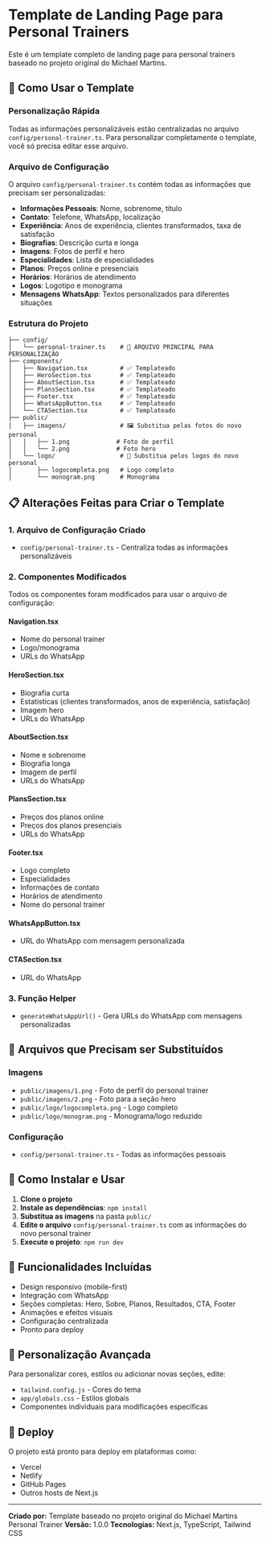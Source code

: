 # Template de Landing Page para Personal Trainers

Este é um template completo de landing page para personal trainers baseado no projeto original do Michael Martins.

## 🚀 Como Usar o Template

### Personalização Rápida

Todas as informações personalizáveis estão centralizadas no arquivo `config/personal-trainer.ts`. Para personalizar completamente o template, você só precisa editar esse arquivo.

### Arquivo de Configuração

O arquivo `config/personal-trainer.ts` contém todas as informações que precisam ser personalizadas:

- **Informações Pessoais**: Nome, sobrenome, título
- **Contato**: Telefone, WhatsApp, localização
- **Experiência**: Anos de experiência, clientes transformados, taxa de satisfação
- **Biografias**: Descrição curta e longa
- **Imagens**: Fotos de perfil e hero
- **Especialidades**: Lista de especialidades
- **Planos**: Preços online e presenciais
- **Horários**: Horários de atendimento
- **Logos**: Logotipo e monograma
- **Mensagens WhatsApp**: Textos personalizados para diferentes situações

### Estrutura do Projeto

```
├── config/
│   └── personal-trainer.ts    # 🔧 ARQUIVO PRINCIPAL PARA PERSONALIZAÇÃO
├── components/
│   ├── Navigation.tsx         # ✅ Templateado
│   ├── HeroSection.tsx        # ✅ Templateado
│   ├── AboutSection.tsx       # ✅ Templateado
│   ├── PlansSection.tsx       # ✅ Templateado
│   ├── Footer.tsx             # ✅ Templateado
│   ├── WhatsAppButton.tsx     # ✅ Templateado
│   └── CTASection.tsx         # ✅ Templateado
├── public/
│   ├── imagens/               # 🖼️ Substitua pelas fotos do novo personal
│   │   ├── 1.png             # Foto de perfil
│   │   └── 2.png             # Foto hero
│   └── logo/                  # 🎨 Substitua pelos logos do novo personal
│       ├── logocompleta.png   # Logo completo
│       └── monogram.png       # Monograma
```

## 📋 Alterações Feitas para Criar o Template

### 1. Arquivo de Configuração Criado
- `config/personal-trainer.ts` - Centraliza todas as informações personalizáveis

### 2. Componentes Modificados
Todos os componentes foram modificados para usar o arquivo de configuração:

#### Navigation.tsx
- Nome do personal trainer
- Logo/monograma
- URLs do WhatsApp

#### HeroSection.tsx
- Biografia curta
- Estatísticas (clientes transformados, anos de experiência, satisfação)
- Imagem hero
- URLs do WhatsApp

#### AboutSection.tsx
- Nome e sobrenome
- Biografia longa
- Imagem de perfil
- URLs do WhatsApp

#### PlansSection.tsx
- Preços dos planos online
- Preços dos planos presenciais
- URLs do WhatsApp

#### Footer.tsx
- Logo completo
- Especialidades
- Informações de contato
- Horários de atendimento
- Nome do personal trainer

#### WhatsAppButton.tsx
- URL do WhatsApp com mensagem personalizada

#### CTASection.tsx
- URL do WhatsApp

### 3. Função Helper
- `generateWhatsAppUrl()` - Gera URLs do WhatsApp com mensagens personalizadas

## 🎯 Arquivos que Precisam ser Substituídos

### Imagens
- `public/imagens/1.png` - Foto de perfil do personal trainer
- `public/imagens/2.png` - Foto para a seção hero
- `public/logo/logocompleta.png` - Logo completo
- `public/logo/monogram.png` - Monograma/logo reduzido

### Configuração
- `config/personal-trainer.ts` - Todas as informações pessoais

## 🔧 Como Instalar e Usar

1. **Clone o projeto**
2. **Instale as dependências**: `npm install`
3. **Substitua as imagens** na pasta `public/`
4. **Edite o arquivo** `config/personal-trainer.ts` com as informações do novo personal trainer
5. **Execute o projeto**: `npm run dev`

## 📱 Funcionalidades Incluídas

- Design responsivo (mobile-first)
- Integração com WhatsApp
- Seções completas: Hero, Sobre, Planos, Resultados, CTA, Footer
- Animações e efeitos visuais
- Configuração centralizada
- Pronto para deploy

## 🎨 Personalização Avançada

Para personalizar cores, estilos ou adicionar novas seções, edite:
- `tailwind.config.js` - Cores do tema
- `app/globals.css` - Estilos globais
- Componentes individuais para modificações específicas

## 🚀 Deploy

O projeto está pronto para deploy em plataformas como:
- Vercel
- Netlify  
- GitHub Pages
- Outros hosts de Next.js

---

**Criado por:** Template baseado no projeto original do Michael Martins Personal Trainer
**Versão:** 1.0.0
**Tecnologias:** Next.js, TypeScript, Tailwind CSS 